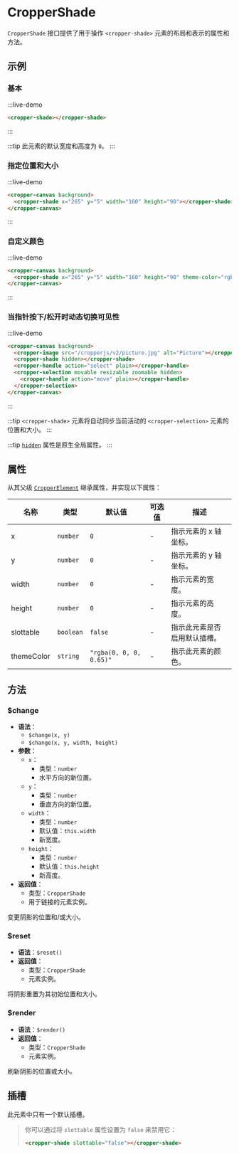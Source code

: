 # CropperShade

`CropperShade` 接口提供了用于操作 `<cropper-shade>` 元素的布局和表示的属性和方法。

## 示例

### 基本

:::live-demo

```html
<cropper-shade></cropper-shade>
```

:::

:::tip
此元素的默认宽度和高度为 `0`。
:::

### 指定位置和大小

:::live-demo

```html
<cropper-canvas background>
  <cropper-shade x="265" y="5" width="160" height="90"></cropper-shade>
</cropper-canvas>
```

:::

### 自定义颜色

:::live-demo

```html
<cropper-canvas background>
  <cropper-shade x="265" y="5" width="160" height="90" theme-color="rgba(0, 0, 0, 0.35)"></cropper-shade>
</cropper-canvas>
```

:::

### 当指针按下/松开时动态切换可见性

:::live-demo

```html
<cropper-canvas background>
  <cropper-image src="/cropperjs/v2/picture.jpg" alt="Picture"></cropper-image>
  <cropper-shade hidden></cropper-shade>
  <cropper-handle action="select" plain></cropper-handle>
  <cropper-selection movable resizable zoomable hidden>
    <cropper-handle action="move" plain></cropper-handle>
  </cropper-selection>
</cropper-canvas>
```

:::

:::tip
`<cropper-shade>` 元素将自动同步当前活动的 `<cropper-selection>` 元素的位置和大小。
:::

:::tip
[`hidden`](https://developer.mozilla.org/zh-CN/docs/Web/HTML/Global_attributes/hidden) 属性是原生全局属性。
:::

## 属性

从其父级 [`CropperElement`](cropper-element.html) 继承属性，并实现以下属性：

| 名称 | 类型 | 默认值 | 可选值 | 描述 |
| --- | --- | --- | --- | --- |
| x | `number` | `0` | - | 指示元素的 x 轴坐标。 |
| y | `number` | `0` | - | 指示元素的 y 轴坐标。 |
| width | `number` | `0` | - | 指示元素的宽度。 |
| height | `number` | `0` | - | 指示元素的高度。 |
| slottable | `boolean` | `false` | - | 指示此元素是否启用默认插槽。 |
| themeColor | `string` | `"rgba(0, 0, 0, 0.65)"` | - | 指示此元素的颜色。 |

## 方法

### $change

- **语法**：
  - `$change(x, y)`
  - `$change(x, y, width, height)`
- **参数**：
  - `x`：
    - 类型：`number`
    - 水平方向的新位置。
  - `y`：
    - 类型：`number`
    - 垂直方向的新位置。
  - `width`：
    - 类型：`number`
    - 默认值：`this.width`
    - 新宽度。
  - `height`：
    - 类型：`number`
    - 默认值：`this.height`
    - 新高度。
- **返回值**：
  - 类型：`CropperShade`
  - 用于链接的元素实例。

变更阴影的位置和/或大小。

### $reset

- **语法**：`$reset()`
- **返回值**：
  - 类型：`CropperShade`
  - 元素实例。

将阴影重置为其初始位置和大小。

### $render

- **语法**：`$render()`
- **返回值**：
  - 类型：`CropperShade`
  - 元素实例。

刷新阴影的位置或大小。

## 插槽

此元素中只有一个默认插槽。

> 你可以通过将 `slottable` 属性设置为 `false` 来禁用它：
>
> ```html
> <cropper-shade slottable="false"></cropper-shade>
> ```
